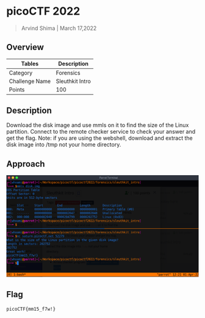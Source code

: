 # picoCTF 2022

> Arvind Shima | March 17,2022

## Overview

| Tables | Description |
| ------ | ----------- |
| Category | Forensics |
| Challenge Name | Sleuthkit Intro |
| Points | 100 |

## Description

Download the disk image and use mmls on it to find the size of the Linux partition. Connect to the remote checker service to check your answer and get the flag.
Note: if you are using the webshell, download and extract the disk image into /tmp not your home directory.

## Approach

![sleuthkit-intro](images/sleuthkit-intro.png)

## Flag

```
picoCTF{mm15_f7w!}
```
